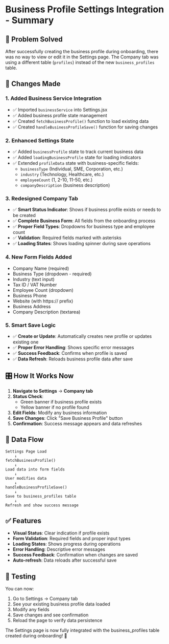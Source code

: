 # Business Profile Settings Integration - Summary

## 🎯 **Problem Solved**

After successfully creating the business profile during onboarding, there was no way to view or edit it in the Settings page. The Company tab was using a different table (`profiles`) instead of the new `business_profiles` table.

## 🔧 **Changes Made**

### 1. **Added Business Service Integration**
- ✅ Imported `businessService` into Settings.jsx
- ✅ Added business profile state management
- ✅ Created `fetchBusinessProfile()` function to load existing data
- ✅ Created `handleBusinessProfileSave()` function for saving changes

### 2. **Enhanced Settings State**
- ✅ Added `businessProfile` state to track current business data
- ✅ Added `loadingBusinessProfile` state for loading indicators
- ✅ Extended `profileData` state with business-specific fields:
  - `businessType` (Individual, SME, Corporation, etc.)
  - `industry` (Technology, Healthcare, etc.)
  - `employeeCount` (1, 2-10, 11-50, etc.)
  - `companyDescription` (business description)

### 3. **Redesigned Company Tab**
- ✅ **Smart Status Indicator**: Shows if business profile exists or needs to be created
- ✅ **Complete Business Form**: All fields from the onboarding process
- ✅ **Proper Field Types**: Dropdowns for business type and employee count
- ✅ **Validation**: Required fields marked with asterisks
- ✅ **Loading States**: Shows loading spinner during save operations

### 4. **New Form Fields Added**
- Company Name (required)
- Business Type (dropdown - required)
- Industry (text input)
- Tax ID / VAT Number
- Employee Count (dropdown)
- Business Phone
- Website (with https:// prefix)
- Business Address
- Company Description (textarea)

### 5. **Smart Save Logic**
- ✅ **Create or Update**: Automatically creates new profile or updates existing one
- ✅ **Proper Error Handling**: Shows specific error messages
- ✅ **Success Feedback**: Confirms when profile is saved
- ✅ **Data Refresh**: Reloads business profile data after save

## 🎛️ **How It Works Now**

1. **Navigate to Settings** → **Company tab**
2. **Status Check**: 
   - Green banner if business profile exists
   - Yellow banner if no profile found
3. **Edit Fields**: Modify any business information
4. **Save Changes**: Click "Save Business Profile" button
5. **Confirmation**: Success message appears and data refreshes

## 🔄 **Data Flow**

```
Settings Page Load 
    ↓
fetchBusinessProfile() 
    ↓
Load data into form fields
    ↓
User modifies data
    ↓
handleBusinessProfileSave()
    ↓
Save to business_profiles table
    ↓
Refresh and show success message
```

## ✅ **Features**

- **Visual Status**: Clear indication if profile exists
- **Form Validation**: Required fields and proper input types
- **Loading States**: Shows progress during operations
- **Error Handling**: Descriptive error messages
- **Success Feedback**: Confirmation when changes are saved
- **Auto-refresh**: Data reloads after successful save

## 🧪 **Testing**

You can now:
1. Go to Settings → Company tab
2. See your existing business profile data loaded
3. Modify any fields
4. Save changes and see confirmation
5. Reload the page to verify data persistence

The Settings page is now fully integrated with the business_profiles table created during onboarding! 🎉 